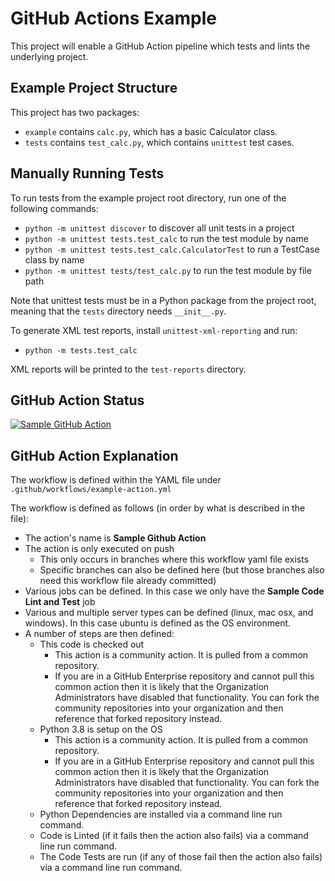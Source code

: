 GitHub Actions Example
================================
This project will enable a GitHub Action pipeline which tests and lints the underlying project.


Example Project Structure
-------------------------
This project has two packages:
* `example` contains `calc.py`, which has a basic Calculator class.
* `tests` contains `test_calc.py`, which contains `unittest` test cases.

Manually Running Tests
----------------------

To run tests from the example project root directory, run one of the following commands:

* `python -m unittest discover` to discover all unit tests in a project
* `python -m unittest tests.test_calc` to run the test module by name
* `python -m unittest tests.test_calc.CalculatorTest` to run a TestCase class by name
* `python -m unittest tests/test_calc.py` to run the test module by file path

Note that unittest tests must be in a Python package from the project root,
meaning that the `tests` directory needs `__init__.py`.

To generate XML test reports, install `unittest-xml-reporting` and run:

* `python -m tests.test_calc`

XML reports will be printed to the `test-reports` directory.

GitHub Action Status
--------------------

[![Sample GitHub Action](https://github.com/awhipp/python-sample-github-action/actions/workflows/example-action.yml/badge.svg)](https://github.com/awhipp/python-sample-github-action/actions/workflows/example-action.yml)

GitHub Action Explanation
-------------------------

The workflow is defined within the YAML file under `.github/workflows/example-action.yml`

The workflow is defined as follows (in order by what is described in the file):
* The action's name is **Sample Github Action**
* The action is only executed on push
    * This only occurs in branches where this workflow yaml file exists
    * Specific branches can also be defined here (but those branches also need this workflow file already committed)
* Various jobs can be defined. In this case we only have the **Sample Code Lint and Test** job
* Various and multiple server types can be defined (linux, mac osx, and windows). In this case ubuntu is defined as the OS environment.
* A number of steps are then defined:
    * This code is checked out
        * This action is a community action. It is pulled from a common repository.
        * If you are in a GitHub Enterprise repository and cannot pull this common action then it is likely that the Organization Administrators have disabled that functionality. You can fork the community repositories into your organization and then reference that forked repository instead.
    * Python 3.8 is setup on the OS
        * This action is a community action. It is pulled from a common repository.
        * If you are in a GitHub Enterprise repository and cannot pull this common action then it is likely that the Organization Administrators have disabled that functionality. You can fork the community repositories into your organization and then reference that forked repository instead.
    * Python Dependencies are installed via a command line run command.
    * Code is Linted (if it fails then the action also fails) via a command line run command.
    * The Code Tests are run (if any of those fail then the action also fails) via a command line run command.
